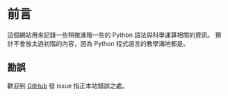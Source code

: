 # 前言

這個網站用來記錄一些稍微進階一些的 Python 語法與科學運算相關的資訊。
預計不會放太過初階的內容，因為 Python 程式語言的教學滿地都是。

## 勘誤

歡迎到 [GitHub](https://github.com/aquastripe/scientific-python-notes/issues) 發 issue 指正本站錯誤之處。

